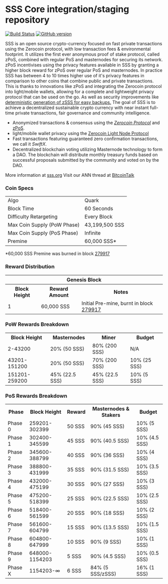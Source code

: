SSS Core integration/staging repository
=====================================

[![Build Status](https://travis-ci.org/sss-core/SSS.svg?branch=master)](https://travis-ci.org/sss-core/SSS) [![GitHub version](https://badge.fury.io/gh/sss-core%2FSSS.svg)](https://badge.fury.io/gh/sss-core%2FSSS)

SSS is an open source crypto-currency focused on fast private transactions using the Zerocoin protocol, with low transaction fees & environmental footprint.  It utilizes the first ever anonymous proof of stake protocol, called zPoS, combined with regular PoS and masternodes for securing its network. zPoS incentivises using the privacy features available in SSS by granting a higher block reward for zPoS over regular PoS and masternodes. In practice SSS has between 4 to 10 times higher use of it's privacy features in comparison to other coins that combine public and private transactions. This is thanks to innovations like zPoS and integrating the Zerocoin protocol into light/mobile wallets, allowing for a complete and lightweight privacy protocol that can be used on the go. As well as security improvements like [deterministic generation of zSSS for easy backups.](https://www.reddit.com/r/sss/comments/8gbjf7/how_to_use_deterministic_zerocoin_generation/)
The goal of SSS is to achieve a decentralized sustainable crypto currency with near instant full-time private transactions, fair governance and community intelligence.
- Anonymized transactions & consensus using the [_Zerocoin Protocol_](http://www.sss.org/zsss) and [zPoS](https://sssolutions.io/zpos/).
- light/mobile wallet privacy using the [Zerocoin Light Node Protocol](https://sssolutions.io/wp-content/uploads/2018/11/Zerocoin_Light_Node_Protocol.pdf)
- Fast transactions featuring guaranteed zero confirmation transactions, we call it _SwiftX_.
- Decentralized blockchain voting utilizing Masternode technology to form a DAO. The blockchain will distribute monthly treasury funds based on successful proposals submitted by the community and voted on by the DAO.

More information at [sss.org](http://www.sss.org) Visit our ANN thread at [BitcoinTalk](http://www.bitcointalk.org/index.php?topic=1262920)

### Coin Specs
<table>
<tr><td>Algo</td><td>Quark</td></tr>
<tr><td>Block Time</td><td>60 Seconds</td></tr>
<tr><td>Difficulty Retargeting</td><td>Every Block</td></tr>
<tr><td>Max Coin Supply (PoW Phase)</td><td>43,199,500 SSS</td></tr>
<tr><td>Max Coin Supply (PoS Phase)</td><td>Infinite</td></tr>
<tr><td>Premine</td><td>60,000 SSS*</td></tr>
</table>

*60,000 SSS Premine was burned in block [279917](http://www.presstab.pw/phpexplorer/SSS/block.php?blockhash=206d9cfe859798a0b0898ab00d7300be94de0f5469bb446cecb41c3e173a57e0)

### Reward Distribution

<table>
<th colspan=4>Genesis Block</th>
<tr><th>Block Height</th><th>Reward Amount</th><th>Notes</th></tr>
<tr><td>1</td><td>60,000 SSS</td><td>Initial Pre-mine, burnt in block <a href="http://www.presstab.pw/phpexplorer/SSS/block.php?blockhash=206d9cfe859798a0b0898ab00d7300be94de0f5469bb446cecb41c3e173a57e0">279917</a></td></tr>
</table>

### PoW Rewards Breakdown

<table>
<th>Block Height</th><th>Masternodes</th><th>Miner</th><th>Budget</th>
<tr><td>2-43200</td><td>20% (50 SSS)</td><td>80% (200 SSS)</td><td>N/A</td></tr>
<tr><td>43201-151200</td><td>20% (50 SSS)</td><td>70% (200 SSS)</td><td>10% (25 SSS)</td></tr>
<tr><td>151201-259200</td><td>45% (22.5 SSS)</td><td>45% (22.5 SSS)</td><td>10% (5 SSS)</td></tr>
</table>

### PoS Rewards Breakdown

<table>
<th>Phase</th><th>Block Height</th><th>Reward</th><th>Masternodes & Stakers</th><th>Budget</th>
<tr><td>Phase 0</td><td>259201-302399</td><td>50 SSS</td><td>90% (45 SSS)</td><td>10% (5 SSS)</td></tr>
<tr><td>Phase 1</td><td>302400-345599</td><td>45 SSS</td><td>90% (40.5 SSS)</td><td>10% (4.5 SSS)</td></tr>
<tr><td>Phase 2</td><td>345600-388799</td><td>40 SSS</td><td>90% (36 SSS)</td><td>10% (4 SSS)</td></tr>
<tr><td>Phase 3</td><td>388800-431999</td><td>35 SSS</td><td>90% (31.5 SSS)</td><td>10% (3.5 SSS)</td></tr>
<tr><td>Phase 4</td><td>432000-475199</td><td>30 SSS</td><td>90% (27 SSS)</td><td>10% (3 SSS)</td></tr>
<tr><td>Phase 5</td><td>475200-518399</td><td>25 SSS</td><td>90% (22.5 SSS)</td><td>10% (2.5 SSS)</td></tr>
<tr><td>Phase 6</td><td>518400-561599</td><td>20 SSS</td><td>90% (18 SSS)</td><td>10% (2 SSS)</td></tr>
<tr><td>Phase 7</td><td>561600-604799</td><td>15 SSS</td><td>90% (13.5 SSS)</td><td>10% (1.5 SSS)</td></tr>
<tr><td>Phase 8</td><td>604800-647999</td><td>10 SSS</td><td>90% (9 SSS)</td><td>10% (1 SSS)</td></tr>
<tr><td>Phase 9</td><td>648000-1154203</td><td>5 SSS</td><td>90% (4.5 SSS)</td><td>10% (0.5 SSS)</td></tr>
<tr><td>Phase X</td><td>1154203-∞</td><td>6 SSS</td><td>84% (5 SSS/zSSS)</td><td>16% (1 SSS)</td></tr>
</table>
